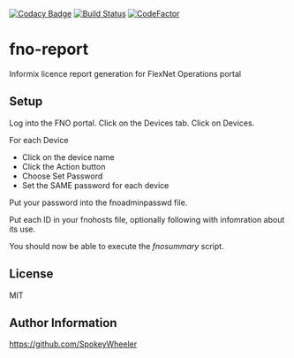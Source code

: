 [![Codacy Badge](https://api.codacy.com/project/badge/Grade/f1df2a4676cc405fa7da582d227a75e9)](https://app.codacy.com/app/Zinaida/fno-report)
[![Build Status](https://travis-ci.com/SpokeyWheeler/fno-report.svg?branch=master)](https://travis-ci.com/SpokeyWheeler/fno-report)
[![CodeFactor](https://www.codefactor.io/repository/github/spokeywheeler/fno-report/badge)](https://www.codefactor.io/repository/github/spokeywheeler/fno-report)

fno-report
==========

Informix licence report generation for FlexNet Operations portal

Setup
-----

Log into the FNO portal.
Click on the Devices tab.
Click on Devices.

For each Device

*   Click on the device name
*   Click the Action button
*   Choose Set Password
*   Set the SAME password for each device

Put your password into the fnoadminpasswd file.

Put each ID in your fnohosts file, optionally following with infomration about its use.

You should now be able to execute the _fnosummary_ script.

License
-------

MIT

Author Information
------------------

<https://github.com/SpokeyWheeler>
